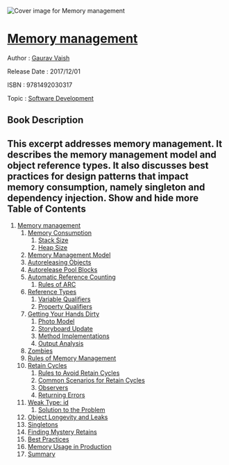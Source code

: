 ![Cover image for Memory management](https://imgdetail.ebookreading.net/cover/cover/software_development/EB9781492030317.jpg)

[Memory management](https://ebookreading.net/view/book/Memory+management-EB9781492030317_1.html "Memory management")
====================================================================================================================

Author : [Gaurav Vaish](https://ebookreading.net/search/author/Gaurav+Vaish)

Release Date : 2017/12/01

ISBN : 9781492030317

Topic : [Software Development](https://ebookreading.net/search/category/software-development)

Book Description
-----------------

 This excerpt addresses memory management. It describes the memory management model and object reference types. It also discusses best practices for design patterns that impact memory consumption, namely singleton and dependency injection.
        Show and hide more                
Table of Contents
-----------------

1. [Memory management](https://ebookreading.net/view/book/Memory+management-EB9781492030317_3.html#chapter_memory_mana)
    1. [Memory Consumption](https://ebookreading.net/view/book/Memory+management-EB9781492030317_3.html#idm139635120368960)
        1. [Stack Size](https://ebookreading.net/view/book/Memory+management-EB9781492030317_3.html#idm139635120211344)
        1. [Heap Size](https://ebookreading.net/view/book/Memory+management-EB9781492030317_3.html#idm139635116470512)
    1. [Memory Management Model](https://ebookreading.net/view/book/Memory+management-EB9781492030317_3.html#ch03_mmm)
    1. [Autoreleasing Objects](https://ebookreading.net/view/book/Memory+management-EB9781492030317_3.html#idm139635115313360)
    1. [Autorelease Pool Blocks](https://ebookreading.net/view/book/Memory+management-EB9781492030317_3.html#ch03_arp_blocks)
    1. [Automatic Reference Counting](https://ebookreading.net/view/book/Memory+management-EB9781492030317_3.html#ch03_arc)
        1. [Rules of ARC](https://ebookreading.net/view/book/Memory+management-EB9781492030317_3.html#idm139635114216912)
    1. [Reference Types](https://ebookreading.net/view/book/Memory+management-EB9781492030317_3.html#reference_types_sec)
        1. [Variable Qualifiers](https://ebookreading.net/view/book/Memory+management-EB9781492030317_3.html#ch03_qual_var)
        1. [Property Qualifiers](https://ebookreading.net/view/book/Memory+management-EB9781492030317_3.html#idm139635113750384)
    1. [Getting Your Hands Dirty](https://ebookreading.net/view/book/Memory+management-EB9781492030317_3.html#idm139635113637040)
        1. [Photo Model](https://ebookreading.net/view/book/Memory+management-EB9781492030317_3.html#idm139635113587264)
        1. [Storyboard Update](https://ebookreading.net/view/book/Memory+management-EB9781492030317_3.html#idm139635113548960)
        1. [Method Implementations](https://ebookreading.net/view/book/Memory+management-EB9781492030317_3.html#idm139635113372064)
        1. [Output Analysis](https://ebookreading.net/view/book/Memory+management-EB9781492030317_3.html#ch03_qual_030_xcode)
    1. [Zombies](https://ebookreading.net/view/book/Memory+management-EB9781492030317_3.html#ch03_zombies)
    1. [Rules of Memory Management](https://ebookreading.net/view/book/Memory+management-EB9781492030317_3.html#ch03_rules_mm)
    1. [Retain Cycles](https://ebookreading.net/view/book/Memory+management-EB9781492030317_3.html#ch03_retain_cycles)
        1. [Rules to Avoid Retain Cycles](https://ebookreading.net/view/book/Memory+management-EB9781492030317_3.html#ch03_rules_to_avoid)
        1. [Common Scenarios for Retain Cycles](https://ebookreading.net/view/book/Memory+management-EB9781492030317_3.html#idm139635112496112)
        1. [Observers](https://ebookreading.net/view/book/Memory+management-EB9781492030317_3.html#ch03_retain_sec_obs)
        1. [Returning Errors](https://ebookreading.net/view/book/Memory+management-EB9781492030317_3.html#idm139635110174896)
    1. [Weak Type: id](https://ebookreading.net/view/book/Memory+management-EB9781492030317_3.html#ch03_memory_weak_ty)
        1. [Solution to the Problem](https://ebookreading.net/view/book/Memory+management-EB9781492030317_3.html#idm139635109738192)
    1. [Object Longevity and Leaks](https://ebookreading.net/view/book/Memory+management-EB9781492030317_3.html#ch03_object_longevi)
    1. [Singletons](https://ebookreading.net/view/book/Memory+management-EB9781492030317_3.html#chapter_memory_sing)
    1. [Finding Mystery Retains](https://ebookreading.net/view/book/Memory+management-EB9781492030317_3.html#idm139635109657152)
    1. [Best Practices](https://ebookreading.net/view/book/Memory+management-EB9781492030317_3.html#ch_mm_best_practice)
    1. [Memory Usage in Production](https://ebookreading.net/view/book/Memory+management-EB9781492030317_3.html#idm139635109183088)
    1. [Summary](https://ebookreading.net/view/book/Memory+management-EB9781492030317_3.html#idm139635109063200)
